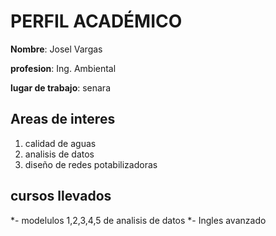 # PERFIL ACADÉMICO

**Nombre**: Josel Vargas

**profesion**: Ing. Ambiental

**lugar de trabajo**: senara



## Areas de interes 
1. calidad de aguas
2. analisis de datos
3. diseño de redes potabilizadoras

## cursos llevados 
*- modelulos 1,2,3,4,5 de analisis de datos
*- Ingles avanzado



